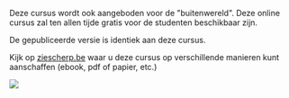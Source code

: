 Deze cursus wordt ook aangeboden voor de "buitenwereld". Deze online cursus zal ten allen tijde gratis voor de studenten beschikbaar zijn. 

De gepubliceerde versie is identiek aan deze cursus.

Kijk op [ziescherp.be](ziescherp.be) waar u deze cursus op verschillende manieren kunt aanschaffen (ebook, pdf of papier, etc.)


![](../assets/boek3.png)



